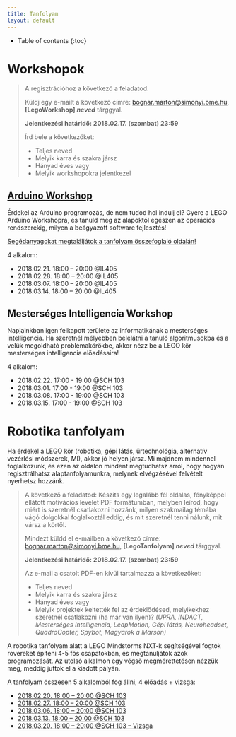 ```yaml
---
title: Tanfolyam
layout: default
---
```

* Table of contents
{:toc}

# Workshopok

> A regisztrációhoz a következő a feladatod:
>
> Küldj egy e-mailt a következő címre: bognar.marton@simonyi.bme.hu, __[LegoWorkshop] *neved*__ tárggyal.
>
> **Jelentkezési határidő: 2018.02.17. (szombat) 23:59**
>
> Írd bele a következőket:
>
>  - Teljes neved
>  - Melyik karra és szakra jársz
>  - Hányad éves vagy
>  - Melyik workshopokra jelentkezel

## [Arduino Workshop](arduino)

Érdekel az Arduino programozás, de nem tudod hol indulj el? Gyere a LEGO Arduino Workshopra, és tanuld meg az alapoktól egészen az operációs rendszerekig, milyen a beágyazott software fejlesztés!

[Segédanyagokat megtaláljátok a tanfolyam összefoglaló oldalán!](arduino)

4 alkalom:

- 2018.02.21. 18:00 – 20:00 @IL405
- 2018.02.28. 18:00 – 20:00 @IL405
- 2018.03.07. 18:00 – 20:00 @IL405
- 2018.03.14. 18:00 – 20:00 @IL405

## Mesterséges Intelligencia Workshop

Napjainkban igen felkapott területe az informatikának a mesterséges intelligencia. Ha szeretnél mélyebben belelátni a tanuló algoritmusokba és a velük megoldható problémakörökbe, akkor nézz be a LEGO kör mesterséges intelligencia előadásaira!

4 alkalom:

- 2018.02.22. 17:00 - 19:00 @SCH 103
- 2018.03.01. 17:00 - 19:00 @SCH 103
- 2018.03.08. 17:00 - 19:00 @SCH 103
- 2018.03.15. 17:00 - 19:00 @SCH 103

# Robotika tanfolyam

Ha érdekel a LEGO kör (robotika, gépi látás, űrtechnológia, alternatív vezérlési módszerek, MI), akkor jó helyen jársz. Mi majdnem mindennel foglalkozunk, és ezen az oldalon mindent megtudhatsz arról, hogy hogyan regisztrálhatsz alaptanfolyamunkra, melynek elvégzésével felvételt nyerhetsz hozzánk.

> A következő a feladatod:
> Készíts egy legalább fél oldalas, fényképpel ellátott motivációs levelet PDF formátumban, melyben leírod, hogy miért is szeretnél csatlakozni hozzánk, milyen szakmailag témába vágó dolgokkal foglalkoztál eddig, és mit szeretnél tenni nálunk, mit vársz a körtől.
>
> Mindezt küldd el e-mailben a következő címre: bognar.marton@simonyi.bme.hu, __[LegoTanfolyam] *neved*__ tárggyal.
>
> **Jelentkezési határidő: 2018.02.17. (szombat) 23:59**
>
> Az e-mail a csatolt PDF-en kívül tartalmazza a következőket:
>
>  - Teljes neved
>  - Melyik karra és szakra jársz
>  - Hányad éves vagy
>  - Melyik projektek keltették fel az érdeklődésed, melyikekhez szeretnél csatlakozni (ha már van ilyen)? *(UPRA, INDACT, Mesterséges Intelligencia, LeapMotion, Gépi látás, Neuroheadset, QuadroCopter, Spybot, Magyarok a Marson)*

A robotika tanfolyam alatt a LEGO Mindstorms NXT-k segítségével fogtok rovereket építeni 4-5 fős csapatokban, és megtanuljátok azok programozását. Az utolsó alkalmon egy végső megmérettetésen nézzük meg, meddig juttok el a kiadott pályán.

A tanfolyam összesen 5 alkalomból fog állni, 4 előadás + vizsga:

 - [2018.02.20. 18:00 – 20:00 @SCH 103](epites)
 - [2018.02.27. 18:00 – 20:00 @SCH 103](programozas-1)
 - [2018.03.06. 18:00 – 20:00 @SCH 103](programozas-2)
 - [2018.03.13. 18:00 – 20:00 @SCH 103](szabalyozastechnika)
 - [2018.03.20. 18:00 – 20:00 @SCH 103 – Vizsga](#)

